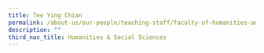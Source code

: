 ```yaml
---
title: Tee Ying Chian
permalink: /about-us/our-people/teaching-staff/faculty-of-humanities-and-social-sciences/tee-ying-chian/
description: ""
third_nav_title: Humanities & Social Sciences
---
```

